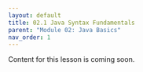 ```yaml
---
layout: default
title: 02.1 Java Syntax Fundamentals
parent: "Module 02: Java Basics"
nav_order: 1
---
```


Content for this lesson is coming soon.
